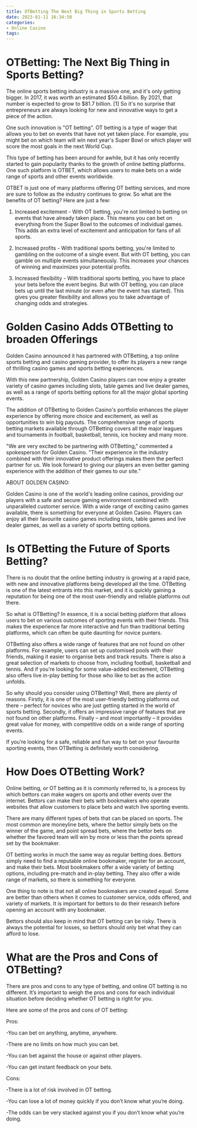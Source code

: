 ```yaml
---
title: OTBetting The Next Big Thing in Sports Betting
date: 2023-01-11 16:34:50
categories:
- Online Casino
tags:
---
```



#  OTBetting: The Next Big Thing in Sports Betting?

The online sports betting industry is a massive one, and it's only getting bigger. In 2017, it was worth an estimated $50.4 billion. By 2021, that number is expected to grow to $81.7 billion. [1] So it's no surprise that entrepreneurs are always looking for new and innovative ways to get a piece of the action.

One such innovation is "OT betting". OT betting is a type of wager that allows you to bet on events that have not yet taken place. For example, you might bet on which team will win next year's Super Bowl or which player will score the most goals in the next World Cup.

This type of betting has been around for awhile, but it has only recently started to gain popularity thanks to the growth of online betting platforms. One such platform is OTBET, which allows users to make bets on a wide range of sports and other events worldwide.

OTBET is just one of many platforms offering OT betting services, and more are sure to follow as the industry continues to grow. So what are the benefits of OT betting? Here are just a few:

1) Increased excitement - With OT betting, you're not limited to betting on events that have already taken place. This means you can bet on everything from the Super Bowl to the outcomes of individual games. This adds an extra level of excitement and anticipation for fans of all sports.

2) Increased profits - With traditional sports betting, you're limited to gambling on the outcome of a single event. But with OT betting, you can gamble on multiple events simultaneously. This increases your chances of winning and maximizes your potential profits.

3) Increased flexibility - With traditional sports betting, you have to place your bets before the event begins. But with OT betting, you can place bets up until the last minute (or even after the event has started). This gives you greater flexibility and allows you to take advantage of changing odds and strategies.

#  Golden Casino Adds OTBetting to broaden Offerings

Golden Casino announced it has partnered with OTBetting, a top online sports betting and casino gaming provider, to offer its players a new range of thrilling casino games and sports betting experiences.

With this new partnership, Golden Casino players can now enjoy a greater variety of casino games including slots, table games and live dealer games, as well as a range of sports betting options for all the major global sporting events.

The addition of OTBetting to Golden Casino's portfolio enhances the player experience by offering more choice and excitement, as well as opportunities to win big payouts. The comprehensive range of sports betting markets available through OTBetting covers all the major leagues and tournaments in football, basketball, tennis, ice hockey and many more.

"We are very excited to be partnering with OTBetting," commented a spokesperson for Golden Casino. "Their experience in the industry combined with their innovative product offerings makes them the perfect partner for us. We look forward to giving our players an even better gaming experience with the addition of their games to our site."

ABOUT GOLDEN CASINO: 

Golden Casino is one of the world's leading online casinos, providing our players with a safe and secure gaming environment combined with unparalleled customer service. With a wide range of exciting casino games available, there is something for everyone at Golden Casino. Players can enjoy all their favourite casino games including slots, table games and live dealer games, as well as a variety of sports betting options.

#  Is OTBetting the Future of Sports Betting? 

There is no doubt that the online betting industry is growing at a rapid pace, with new and innovative platforms being developed all the time. OTBetting is one of the latest entrants into this market, and it is quickly gaining a reputation for being one of the most user-friendly and reliable platforms out there.

So what is OTBetting? In essence, it is a social betting platform that allows users to bet on various outcomes of sporting events with their friends. This makes the experience far more interactive and fun than traditional betting platforms, which can often be quite daunting for novice punters.

OTBetting also offers a wide range of features that are not found on other platforms. For example, users can set up customised pools with their friends, making it easier to organise bets and track results. There is also a great selection of markets to choose from, including football, basketball and tennis. And if you’re looking for some value-added excitement, OTBetting also offers live in-play betting for those who like to bet as the action unfolds.

So why should you consider using OTBetting? Well, there are plenty of reasons. Firstly, it is one of the most user-friendly betting platforms out there – perfect for novices who are just getting started in the world of sports betting. Secondly, it offers an impressive range of features that are not found on other platforms. Finally – and most importantly – it provides great value for money, with competitive odds on a wide range of sporting events.

If you’re looking for a safe, reliable and fun way to bet on your favourite sporting events, then OTBetting is definitely worth considering.

#  How Does OTBetting Work? 

Online betting, or OT betting as it is commonly referred to, is a process by which bettors can make wagers on sports and other events over the internet. Bettors can make their bets with bookmakers who operate websites that allow customers to place bets and watch live sporting events. 

There are many different types of bets that can be placed on sports. The most common are moneyline bets, where the bettor simply bets on the winner of the game, and point spread bets, where the bettor bets on whether the favored team will win by more or less than the points spread set by the bookmaker. 

OT betting works in much the same way as regular betting does. Bettors simply need to find a reputable online bookmaker, register for an account, and make their bets. Most bookmakers offer a wide variety of betting options, including pre-match and in-play betting. They also offer a wide range of markets, so there is something for everyone. 

One thing to note is that not all online bookmakers are created equal. Some are better than others when it comes to customer service, odds offered, and variety of markets. It is important for bettors to do their research before opening an account with any bookmaker. 

Bettors should also keep in mind that OT betting can be risky. There is always the potential for losses, so bettors should only bet what they can afford to lose.

#  What are the Pros and Cons of OTBetting?

There are pros and cons to any type of betting, and online OT betting is no different. It’s important to weigh the pros and cons for each individual situation before deciding whether OT betting is right for you.

Here are some of the pros and cons of OT betting:

Pros:

-You can bet on anything, anytime, anywhere.

-There are no limits on how much you can bet.

-You can bet against the house or against other players.

-You can get instant feedback on your bets.

Cons:

-There is a lot of risk involved in OT betting.

-You can lose a lot of money quickly if you don’t know what you’re doing.

-The odds can be very stacked against you if you don’t know what you’re doing.
